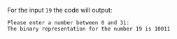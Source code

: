 For the input `19` the code will output:
```
Please enter a number between 0 and 31:
The binary representation for the number 19 is 10011
```
